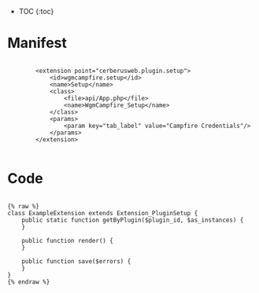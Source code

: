 * TOC
{:toc}

# Manifest

<pre>
<code class="language-xml">
		&lt;extension point=&quot;cerberusweb.plugin.setup&quot;&gt;
			&lt;id&gt;wgmcampfire.setup&lt;/id&gt;
			&lt;name&gt;Setup&lt;/name&gt;
			&lt;class&gt;
				&lt;file&gt;api/App.php&lt;/file&gt;
				&lt;name&gt;WgmCampfire_Setup&lt;/name&gt;
			&lt;/class&gt;
			&lt;params&gt;
				&lt;param key=&quot;tab_label&quot; value=&quot;Campfire Credentials&quot;/&gt;
			&lt;/params&gt;
		&lt;/extension&gt;
</code>
</pre>

# Code

<pre>
<code class="language-php">
{% raw %}
class ExampleExtension extends Extension_PluginSetup {
	public static function getByPlugin($plugin_id, $as_instances) {
	}

	public function render() {
	}

	public function save($errors) {
	}
}
{% endraw %}
</code>
</pre>

